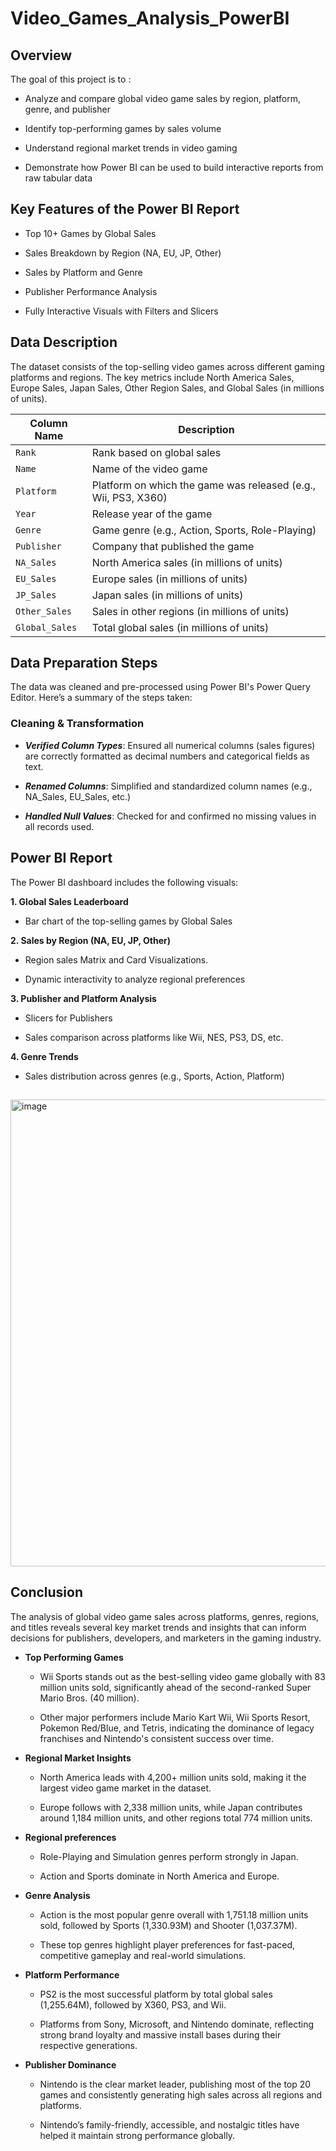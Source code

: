 # Video_Games_Analysis_PowerBI

## Overview 
The goal of this project is to :

- Analyze and compare global video game sales by region, platform, genre, and publisher

- Identify top-performing games by sales volume

- Understand regional market trends in video gaming

- Demonstrate how Power BI can be used to build interactive reports from raw tabular data

  ##
  
## Key Features of the Power BI Report

- Top 10+ Games by Global Sales

- Sales Breakdown by Region (NA, EU, JP, Other)

- Sales by Platform and Genre

- Publisher Performance Analysis

- Fully Interactive Visuals with Filters and Slicers

##

## Data Description

The dataset consists of the top-selling video games across different gaming platforms and regions. The key metrics include North America Sales, Europe Sales, Japan Sales, Other Region Sales, and Global Sales (in millions of units).

| Column Name    | Description                                                    |
| -------------- | -------------------------------------------------------------- |
| `Rank`         | Rank based on global sales                                     |
| `Name`         | Name of the video game                                         |
| `Platform`     | Platform on which the game was released (e.g., Wii, PS3, X360) |
| `Year`         | Release year of the game                                       |
| `Genre`        | Game genre (e.g., Action, Sports, Role-Playing)                |
| `Publisher`    | Company that published the game                                |
| `NA_Sales`     | North America sales (in millions of units)                     |
| `EU_Sales`     | Europe sales (in millions of units)                            |
| `JP_Sales`     | Japan sales (in millions of units)                             |
| `Other_Sales`  | Sales in other regions (in millions of units)                  |
| `Global_Sales` | Total global sales (in millions of units)                      |

##

## Data Preparation Steps

The data was cleaned and pre-processed using Power BI's Power Query Editor. Here’s a summary of the steps taken:

### Cleaning & Transformation

- ***Verified Column Types***: Ensured all numerical columns (sales figures) are correctly formatted as decimal numbers and categorical fields as text.

- ***Renamed Columns***: Simplified and standardized column names (e.g., NA_Sales, EU_Sales, etc.)

- ***Handled Null Values***: Checked for and confirmed no missing values in all records used.

##

## Power BI Report

The Power BI dashboard includes the following visuals:

**1. Global Sales Leaderboard**

  - Bar chart of the top-selling games by Global Sales

**2. Sales by Region (NA, EU, JP, Other)**

  - Region sales Matrix and Card Visualizations.

  - Dynamic interactivity to analyze regional preferences

**3. Publisher and Platform Analysis**

   - Slicers for Publishers

   - Sales comparison across platforms like Wii, NES, PS3, DS, etc.

**4. Genre Trends**

   - Sales distribution across genres (e.g., Sports, Action, Platform)


 ##
 
<img width="1342" height="747" alt="image" src="https://github.com/user-attachments/assets/d602c9f7-a66e-4d0f-be4d-a8ac9d13066c" />

##

## Conclusion

The analysis of global video game sales across platforms, genres, regions, and titles reveals several key market trends and insights that can inform decisions for publishers, developers, and marketers in the gaming industry.

- **Top Performing Games**

    - Wii Sports stands out as the best-selling video game globally with 83 million units sold, significantly ahead of the second-ranked Super Mario Bros. (40 million).

    - Other major performers include Mario Kart Wii, Wii Sports Resort, Pokemon Red/Blue, and Tetris, indicating the dominance of legacy franchises and Nintendo's consistent success over time.

- **Regional Market Insights**

    - North America leads with 4,200+ million units sold, making it the largest video game market in the dataset.

    - Europe follows with 2,338 million units, while Japan contributes around 1,184 million units, and other regions total 774 million units.

- **Regional preferences**

    - Role-Playing and Simulation genres perform strongly in Japan.

    - Action and Sports dominate in North America and Europe.

- **Genre Analysis**

    - Action is the most popular genre overall with 1,751.18 million units sold, followed by Sports (1,330.93M) and Shooter (1,037.37M).

    - These top genres highlight player preferences for fast-paced, competitive gameplay and real-world simulations.

- **Platform Performance**

    - PS2 is the most successful platform by total global sales (1,255.64M), followed by X360, PS3, and Wii.

    - Platforms from Sony, Microsoft, and Nintendo dominate, reflecting strong brand loyalty and massive install bases during their respective generations.

- **Publisher Dominance**

    - Nintendo is the clear market leader, publishing most of the top 20 games and consistently generating high sales across all regions and platforms.

    - Nintendo’s family-friendly, accessible, and nostalgic titles have helped it maintain strong performance globally.
